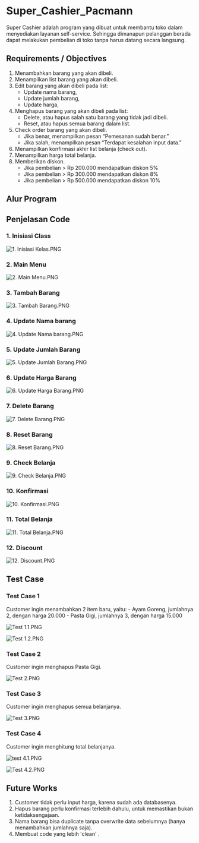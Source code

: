 # Super_Cashier_Pacmann
Super Cashier adalah program yang dibuat untuk membantu toko dalam menyediakan layanan self-service. Sehingga dimanapun pelanggan berada dapat melakukan pembelian di toko tanpa harus datang secara langsung.

## Requirements / Objectives
1. Menambahkan barang yang akan dibeli.
2. Menampilkan list barang yang akan dibeli.
3. Edit barang yang akan dibeli pada list:
    - Update nama barang,
    - Update jumlah barang,
    - Update harga,
4. Menghapus barang yang akan dibeli pada list:
    - Delete, atau hapus salah satu barang yang tidak jadi dibeli.
    - Reset, atau hapus semua barang dalam list.
5. Check order barang yang akan dibeli.
    - Jika benar, menampilkan pesan “Pemesanan sudah benar.”
    - Jika salah, menampilkan pesan “Terdapat kesalahan input data.”
6. Menampilkan konfirmasi akhir list belanja (check out).
7. Menampilkan harga total belanja.
8. Memberikan diskon.
    - Jika pembelian > Rp 200.000 mendapatkan diskon 5%
    - Jika pembelian > Rp 300.000 mendapatkan diskon 8%
    - Jika pembelian > Rp 500.000 mendapatkan diskon 10%
   
## Alur Program

## Penjelasan Code

### 1. Inisiasi Class

![1. Inisiasi Kelas.PNG](https://github.com/dimasdwi-s/Super_Cashier_Pacmann/blob/main/Snippet%20Codes/1.%20Inisiasi%20Kelas.PNG)

### 2. Main Menu

![2. Main Menu.PNG](https://github.com/dimasdwi-s/Super_Cashier_Pacmann/blob/main/Snippet%20Codes/2.%20Main%20Menu.PNG)

### 3. Tambah Barang

![3. Tambah Barang.PNG](https://github.com/dimasdwi-s/Super_Cashier_Pacmann/blob/main/Snippet%20Codes/3.%20Tambah%20Barang.PNG)

### 4. Update Nama barang

![4. Update Nama barang.PNG](https://github.com/dimasdwi-s/Super_Cashier_Pacmann/blob/main/Snippet%20Codes/4.%20Update%20Nama%20barang.PNG)

### 5. Update Jumlah Barang

![5. Update Jumlah Barang.PNG](https://github.com/dimasdwi-s/Super_Cashier_Pacmann/blob/main/Snippet%20Codes/5.%20Update%20Jumlah%20Barang.PNG)

### 6. Update Harga Barang

![6. Update Harga Barang.PNG](https://github.com/dimasdwi-s/Super_Cashier_Pacmann/blob/main/Snippet%20Codes/6.%20Update%20Harga%20Barang.PNG)

### 7. Delete Barang

![7. Delete Barang.PNG](https://github.com/dimasdwi-s/Super_Cashier_Pacmann/blob/main/Snippet%20Codes/7.%20Delete%20Barang.PNG)

### 8. Reset Barang

![8. Reset Barang.PNG](https://github.com/dimasdwi-s/Super_Cashier_Pacmann/blob/main/Snippet%20Codes/8.%20Reset%20Barang.PNG)

### 9. Check Belanja

![9. Check Belanja.PNG](https://github.com/dimasdwi-s/Super_Cashier_Pacmann/blob/main/Snippet%20Codes/9.%20Check%20Belanja.PNG)

### 10. Konfirmasi

![10. Konfirmasi.PNG](https://github.com/dimasdwi-s/Super_Cashier_Pacmann/blob/main/Snippet%20Codes/10.%20Konfirmasi.PNG)

### 11. Total Belanja

![11. Total Belanja.PNG](https://github.com/dimasdwi-s/Super_Cashier_Pacmann/blob/main/Snippet%20Codes/11.%20Total%20Belanja.PNG)

### 12. Discount

![12. Discount.PNG](https://github.com/dimasdwi-s/Super_Cashier_Pacmann/blob/main/Snippet%20Codes/12.%20Discount.PNG)


## Test Case

### Test Case 1

Customer ingin menambahkan 2 item baru, yaitu:
    - Ayam Goreng, jumlahnya 2, dengan harga 20.000
    - Pasta Gigi, jumlahnya 3, dengan harga 15.000
    
![Test 1.1.PNG](https://github.com/dimasdwi-s/Super_Cashier_Pacmann/blob/main/Test%20Case/Test%201.1.PNG)

![Test 1.2.PNG](https://github.com/dimasdwi-s/Super_Cashier_Pacmann/blob/main/Test%20Case/Test%201.2.PNG)

### Test Case 2

Customer ingin menghapus Pasta Gigi.

![Test 2.PNG](https://github.com/dimasdwi-s/Super_Cashier_Pacmann/blob/main/Test%20Case/Test%202.PNG)

### Test Case 3

Customer ingin menghapus semua belanjanya.

![Test 3.PNG](https://github.com/dimasdwi-s/Super_Cashier_Pacmann/blob/main/Test%20Case/Test%203.PNG)

### Test Case 4

Customer ingin menghitung total belanjanya.

![test 4.1.PNG](https://github.com/dimasdwi-s/Super_Cashier_Pacmann/blob/main/Test%20Case/test%204.1.PNG)

![Test 4.2.PNG](https://github.com/dimasdwi-s/Super_Cashier_Pacmann/blob/main/Test%20Case/Test%204.2.PNG)

## Future Works

1. Customer tidak perlu input harga, karena sudah ada databasenya.
2. Hapus barang perlu konfirmasi terlebih dahulu, untuk memastikan bukan ketidaksengajaan.
3. Nama barang bisa duplicate tanpa overwrite data sebelumnya (hanya menambahkan jumlahnya saja).
4. Membuat code yang lebih 'clean' .
